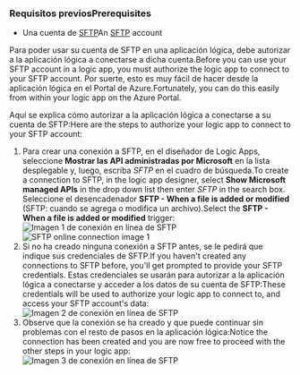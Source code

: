 ### <a name="prerequisites"></a><span data-ttu-id="5bcc3-101">Requisitos previos</span><span class="sxs-lookup"><span data-stu-id="5bcc3-101">Prerequisites</span></span>
* <span data-ttu-id="5bcc3-102">Una cuenta de [SFTP](https://en.wikipedia.org/wiki/SSH_File_Transfer_Protocol)</span><span class="sxs-lookup"><span data-stu-id="5bcc3-102">An [SFTP](https://en.wikipedia.org/wiki/SSH_File_Transfer_Protocol) account</span></span>  

<span data-ttu-id="5bcc3-103">Para poder usar su cuenta de SFTP en una aplicación lógica, debe autorizar a la aplicación lógica a conectarse a dicha cuenta.</span><span class="sxs-lookup"><span data-stu-id="5bcc3-103">Before you can use your SFTP account in a logic app, you must authorize the logic app to connect to your SFTP account.</span></span> <span data-ttu-id="5bcc3-104">Por suerte, esto es muy fácil de hacer desde la aplicación lógica en el Portal de Azure.</span><span class="sxs-lookup"><span data-stu-id="5bcc3-104">Fortunately, you can do this easily from within your logic app on the Azure Portal.</span></span>  

<span data-ttu-id="5bcc3-105">Aquí se explica cómo autorizar a la aplicación lógica a conectarse a su cuenta de SFTP:</span><span class="sxs-lookup"><span data-stu-id="5bcc3-105">Here are the steps to authorize your logic app to connect to your SFTP account:</span></span>  

1. <span data-ttu-id="5bcc3-106">Para crear una conexión a SFTP, en el diseñador de Logic Apps, seleccione **Mostrar las API administradas por Microsoft** en la lista desplegable y, luego, escriba *SFTP* en el cuadro de búsqueda.</span><span class="sxs-lookup"><span data-stu-id="5bcc3-106">To create a connection to SFTP, in the logic app designer, select **Show Microsoft managed APIs** in the drop down list then enter *SFTP* in the search box.</span></span> <span data-ttu-id="5bcc3-107">Seleccione el desencadenador **SFTP - When a file is added or modified** (SFTP: cuando se agrega o modifica un archivo).</span><span class="sxs-lookup"><span data-stu-id="5bcc3-107">Select the **SFTP - When a file is added or modified** trigger:</span></span>  
   <span data-ttu-id="5bcc3-108">![Imagen 1 de conexión en línea de SFTP](./media/connectors-create-api-sftp/sftp-1.png)</span><span class="sxs-lookup"><span data-stu-id="5bcc3-108">![SFTP online connection image 1](./media/connectors-create-api-sftp/sftp-1.png)</span></span>  
2. <span data-ttu-id="5bcc3-109">Si no ha creado ninguna conexión a SFTP antes, se le pedirá que indique sus credenciales de SFTP.</span><span class="sxs-lookup"><span data-stu-id="5bcc3-109">If you haven't created any connections to SFTP before, you'll get prompted to provide your SFTP credentials.</span></span> <span data-ttu-id="5bcc3-110">Estas credenciales se usarán para autorizar a la aplicación lógica a conectarse y acceder a los datos de su cuenta de SFTP:</span><span class="sxs-lookup"><span data-stu-id="5bcc3-110">These credentials will be used to authorize your logic app to connect to, and access your SFTP account's data:</span></span>  
   ![Imagen 2 de conexión en línea de SFTP](./media/connectors-create-api-sftp/sftp-2.png)  
3. <span data-ttu-id="5bcc3-112">Observe que la conexión se ha creado y que puede continuar sin problemas con el resto de pasos en la aplicación lógica:</span><span class="sxs-lookup"><span data-stu-id="5bcc3-112">Notice the connection has been created and you are now free to proceed with the other steps in your logic app:</span></span>   
   ![Imagen 3 de conexión en línea de SFTP](./media/connectors-create-api-sftp/sftp-3.png) 

